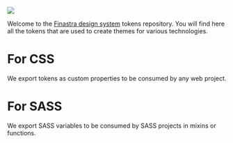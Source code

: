 ![](./.github/assets/banner.jpg)

Welcome to the [Finastra design system](https://design.fusionfabric.cloud/) tokens repository. You will find here all the tokens that are used to create themes for various technologies.

# For CSS

We export tokens as custom properties to be consumed by any web project.

# For SASS

We export SASS variables to be consumed by SASS projects in mixins or functions.
